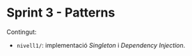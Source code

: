 # Sprint 3 - Patterns  
Contingut:  
- `nivell1/`: implementació _Singleton_ i _Dependency Injection_.  